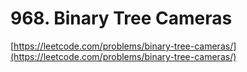 # 968. Binary Tree Cameras

[https://leetcode.com/problems/binary-tree-cameras/](https://leetcode.com/problems/binary-tree-cameras/)
